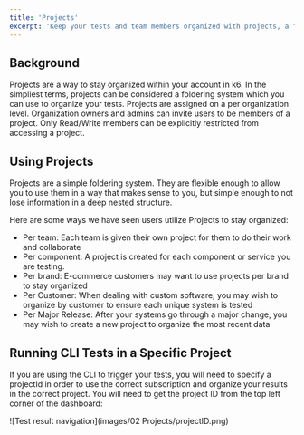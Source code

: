 ```yaml
---
title: 'Projects'
excerpt: 'Keep your tests and team members organized with projects, a foldering system built into the k6 web app'
---
```


## Background

Projects are a way to stay organized within your account in k6. In the simpliest terms, projects can be considered a foldering system which you can use to organize your tests. Projects are assigned on a per organization level. Organization owners and admins can invite users to be members of a project. Only Read/Write members can be explicitly restricted from accessing a project.

## Using Projects

Projects are a simple foldering system. They are flexible enough to allow you to use them in a way that makes sense to you, but simple enough to not lose information in a deep nested structure.

Here are some ways we have seen users utilize Projects to stay organized:

- Per team: Each team is given their own project for them to do their work and collaborate
- Per component: A project is created for each component or service you are testing.
- Per brand: E-commerce customers may want to use projects per brand to stay organized
- Per Customer: When dealing with custom software, you may wish to organize by customer to ensure each unique system is tested
- Per Major Release: After your systems go through a major change, you may wish to create a new project to organize the most recent data

## Running CLI Tests in a Specific Project

If you are using the CLI to trigger your tests, you will need to specify a projectId in order to use the correct subscription and organize your results in the correct project. You will need to get the project ID from the top left corner of the dashboard:

![Test result navigation](images/02 Projects/projectID.png)

